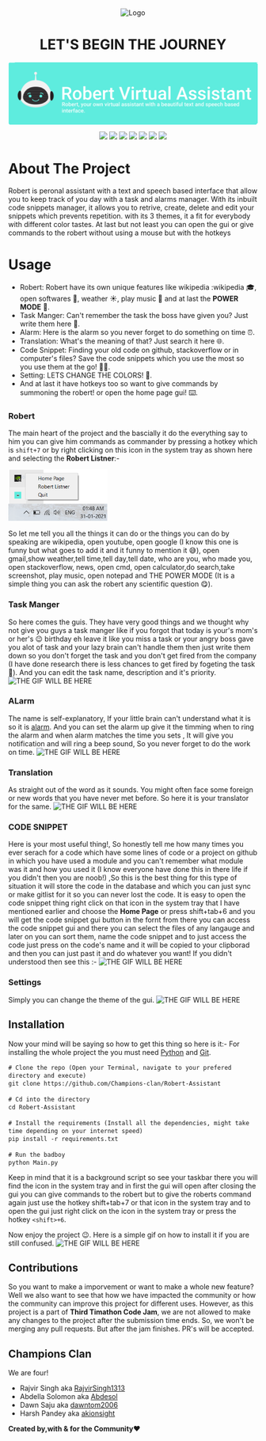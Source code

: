 
<br />
<p align="center">
    <img src="./Assets/Robert_Typography.gif" alt="Logo">

<h1 align="center">LET'S BEGIN THE JOURNEY</h1>
<img align="center" src="./Assets/Logo_banner.png" alt="Logo">

<p align="center">
    <img src="https://forthebadge.com/images/badges/made-with-python.svg">
    <img src="https://forthebadge.com/images/badges/built-by-developers.svg">
    <img src="https://forthebadge.com/images/badges/built-with-love.svg">
    <img src="https://forthebadge.com/images/badges/contains-tasty-spaghetti-code.svg">
    <img src="https://forthebadge.com/images/badges/open-source.svg">
    <img src="https://forthebadge.com/images/badges/for-you.svg">
    <img src="https://forthebadge.com/images/badges/powered-by-electricity.svg">
  </a>
</p>

# About The Project
Robert is peronal assistant with a text and speech based interface that allow you to keep track of you day with a task and alarms manager. With its inbuilt code snippets manager, it allows you to retrive, create, delete and edit your snippets which prevents repetition. with its 3 themes, it a fit for everybody with different color tastes.
At last but not least you can open the gui or give commands to the robert without using a mouse but with the hotkeys


# Usage 
- Robert: Robert have its own unique features like wikipedia :wikipedia 🎓, open softwares 🚀, weather ☀️, play music 🎵 and at last the **POWER MODE** 🧪.
- Task Manger: Can't remember the task the boss have given you? Just write them here 📝.
- Alarm: Here is the alarm so you never forget to do something on time ⏰.
- Translation: What's the meaning of that? Just search it here 🌐.
- Code Snippet: Finding your old code on github, stackoverflow or in computer's files? Save the code snippets which you use the most so you use them at the go! 👨‍💻.
- Setting: LETS CHANGE THE COLORS! 🎨.
- And at last it have hotkeys too so want to give commands by summoning the robert! or open the home page gui! ⌨️.

### Robert
The main heart of the project and the bascially it do the everything say to him you can give him commands as commander by pressing a hotkey which is `shift+7` or by right clicking on this icon in the system tray as shown here and selecting the **Robert Listner**:- 

<img src="https://github.com/Champions-clan/Robert-Assistant/blob/master/Assets/cutie%20thing.png?raw=true" width=200px> 

So let me tell you all the things it can do or the things you can do by speaking are wikipedia, open youtube, open google (I know this one is funny but what goes to add it and it funny to mention it 😅), open gmail,show weather,tell time,tell day,tell date, who are you, who made you, open stackoverflow, news, open cmd, open calculator,do search,take screenshot, play music, open notepad and THE POWER MODE (It is a simple thing you can ask the robert any scientific question 😋).

### Task Manger
So here comes the guis. They have very good things and we thought why not give you guys a task manger like if you forgot that today is your's mom's or her's 😉 birthday eh leave it like you miss a task or your angry boss gave you alot of task and your lazy brain can't handle them then just write them down so you don't forget the task and you don't get fired from the company (I have done research there is less chances to get fired by fogeting the task 🤣). And you can edit the task name, description and it's priority.
<img src="#" alt="THE GIF WILL BE HERE">

### ALarm
The name is self-explanatory, If your little brain can't understand what it is so it is <a href="https://www.google.com/search?rlz=1C1CHBD_enIN916IN916&ei=oF8WYIHaA8LFz7sPzfeGuAE&q=alarm+meaning&oq=alarm+meaning&gs_lcp=CgZwc3ktYWIQAzIICAAQsQMQkQIyBQgAEJECMgIIADICCAAyAggAMgIIADICCAAyAggAMgIIADICCAA6BAgAEEc6BwgAELEDEEM6BQgAELEDUIIMWKgXYI8ZaABwAngCgAGuAogB6wqSAQcwLjYuMS4xmAEAoAEBqgEHZ3dzLXdpesgBCMABAQ&sclient=psy-ab&ved=0ahUKEwiBqoCl1sXuAhXC4nMBHc27ARcQ4dUDCA0&uact=5" target="_blank">alarm</a>. And you can set the alarm up give it the timming when to ring the alarm and when alarm matches the time you sets , It will give you notification and will ring a beep sound, So you never forget to do the work on time.
<img src="#" alt="THE GIF WILL BE HERE">

### Translation
As straight out of the word as it sounds. You might often face some foreign or new words that you have never met before. So here it is your translator for the same.
<img src="#" alt="THE GIF WILL BE HERE">

### **CODE SNIPPET**
Here is your most useful thing!, So honestly tell me how many times you ever serach for a code which have some lines of code or a project on github in which you have used a module and you can't remember what module was it and how you used it (I know everyone have done this in there life if you didn't then you are noob!) ,So this is the best thing for this type of situation it will store the code in the database and which you can just sync or make gitlist for it so you can never lost the code. It is easy to open the code snippet thing right click on that icon in the system tray that I have mentioned earlier and choose the **Home Page** or press shift+tab+6 and you will get the code snippet gui button in the fornt from there you can access the code snippet gui and there you can select the files of any langauge and later on you can sort them, name the code snippet and to just access the code just press on the code's name and it will be copied to your clipborad and then you can just past it and do whatever you want!
If you didn't understood then see this :-
<img src="#" alt="THE GIF WILL BE HERE">

### Settings 
Simply you can change the theme of the gui.
<img src="#" alt="THE GIF WILL BE HERE">

## Installation
Now your mind will be saying so how to get this thing so here is it:-
For installing the whole project the you must need <a href="https://www.python.org/downloads/">Python</a> and <a href="https://git-scm.com/downloads">Git</a>.
```
# Clone the repo (Open your Terminal, navigate to your prefered directory and execute)
git clone https://github.com/Champions-clan/Robert-Assistant

# Cd into the directory 
cd Robert-Assistant

# Install the requirements (Install all the dependencies, might take time depending on your internet speed)
pip install -r requirements.txt

# Run the badboy
python Main.py
```
Keep in mind that it is a background script so see your taskbar there you will find the icon in the system tray and in first the gui will open after closing the gui you can give commands to the robert but to give the roberts command again just use the hotkey shift+tab+7 or that icon in the system tray and to open the gui just right click on the icon in the system tray or press the hotkey `<shift>+6`.

Now enjoy the project 😉.
Here is a simple gif on how to install it if you are still confused.
<img src="#" alt="THE GIF WILL BE HERE">

## Contributions
So you want to make a imporvement or want to make a whole new feature? Well we also want to see that how we have impacted the community or how the community can improve this project for different uses. However, as this project is a part of **Third Timathon Code Jam**, we are not allowed to make any changes to the project after the submission time ends. So, we won't be merging any pull requests. But after the jam finishes. PR's will be accepted.

## Champions Clan
We are four!

- Rajvir Singh aka <a href="https://github.com/RajvirSingh1313">RajvirSingh1313</a>
- Abdella Solomon aka <a href="https://github.com/Abdesol">Abdesol</a>
- Dawn Saju aka <a href="https://github.com/dawntom2006">dawntom2006</a>
- Harsh Pandey aka <a href="https://github.com/akionsight">akionsight</a>

**Created by,with & for the Community**❤
